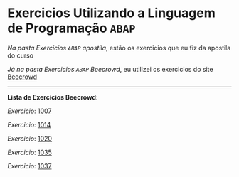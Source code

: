 # Exercicios Utilizando a Linguagem de Programação `ABAP`

*Na pasta Exercicios `ABAP` apostila*, estão os exercicios que eu fiz da apostila do curso

*Já na pasta Exercicios `ABAP` Beecrowd*, eu utilizei os exercicios do site [Beecrowd](https://www.beecrowd.com.br/judge/pt)

***

**Lista de Exercicios Beecrowd**:

*Exercicio*: [1007](https://www.beecrowd.com.br/judge/pt/problems/view/1007)

*Exercicio*: [1014](https://www.beecrowd.com.br/judge/pt/problems/view/1014)

*Exercicio*: [1020](https://www.beecrowd.com.br/judge/pt/problems/view/1020)

*Exercicio*: [1035](https://www.beecrowd.com.br/judge/pt/problems/view/1035)

*Exercicio*: [1037](https://www.beecrowd.com.br/judge/pt/problems/view/1037)
